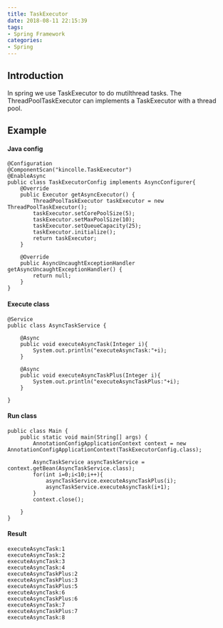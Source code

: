 ```yaml
---
title: TaskExecutor
date: 2018-08-11 22:15:39
tags:
- Spring Framework
categories:
- Spring
---
```

## Introduction
In spring we use TaskExecutor to do mutilthread tasks. The ThreadPoolTaskExecutor can implements a TaskExecutor with a thread pool.

## Example

#### Java config

	@Configuration
	@ComponentScan("kincolle.TaskExecutor")
	@EnableAsync 
	public class TaskExecutorConfig implements AsyncConfigurer{
	    @Override
	    public Executor getAsyncExecutor() {
	        ThreadPoolTaskExecutor taskExecutor = new ThreadPoolTaskExecutor();
	        taskExecutor.setCorePoolSize(5);
	        taskExecutor.setMaxPoolSize(10);
	        taskExecutor.setQueueCapacity(25);
	        taskExecutor.initialize();
	        return taskExecutor;
	    }
	
	    @Override
	    public AsyncUncaughtExceptionHandler getAsyncUncaughtExceptionHandler() {
	        return null;
	    }
	}

#### Execute class

	@Service
	public class AsyncTaskService {
	
	    @Async
	    public void executeAsyncTask(Integer i){
	        System.out.println("executeAsyncTask:"+i);
	    }
	
	    @Async
	    public void executeAsyncTaskPlus(Integer i){
	        System.out.println("executeAsyncTaskPlus:"+i);
	    }
	
	}

#### Run class


	public class Main {
	    public static void main(String[] args) {
	        AnnotationConfigApplicationContext context = new AnnotationConfigApplicationContext(TaskExecutorConfig.class);
	
	        AsyncTaskService asyncTaskService = context.getBean(AsyncTaskService.class);
	        for(int i=0;i<10;i++){
	            asyncTaskService.executeAsyncTaskPlus(i);
	            asyncTaskService.executeAsyncTask(i+1);
	        }
	        context.close();
	
	    }
	}

#### Result
	
	executeAsyncTask:1
	executeAsyncTask:2
	executeAsyncTask:3
	executeAsyncTask:4
	executeAsyncTaskPlus:2
	executeAsyncTaskPlus:3
	executeAsyncTaskPlus:5
	executeAsyncTask:6
	executeAsyncTaskPlus:6
	executeAsyncTask:7
	executeAsyncTaskPlus:7
	executeAsyncTask:8